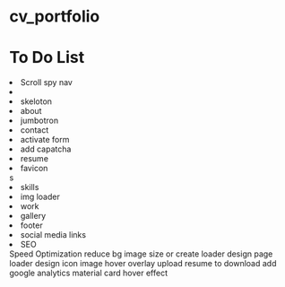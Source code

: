# cv_portfolio
<h1> To Do List</h1>
<li>Scroll spy nav</li>
<li>
<li>skeloton</li>
<li>about</li>
    <li>jumbotron</li>
<li>contact</li>
<li>    activate form</li>
<li>    add capatcha</li>
<li>resume</li>
<li>    favicon</li>s
<li>skills</li>
<li>    img loader</li>
<li>work</li>
<li>    gallery</li>
<li>footer</li>
<li>    social media links</li>
<li>SEO</li>
Speed Optimization
    reduce bg image size or create loader
design page loader
design icon
image hover overlay
upload resume to download
add google analytics
material card hover effect
